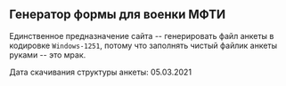 ## Генератор формы для военки МФТИ

Единственное предназначение сайта -- генерировать файл анкеты в кодировке `Windows-1251`, потому что заполнять чистый файлик анкеты руками -- это мрак.

Дата скачивания структуры анкеты: 05.03.2021